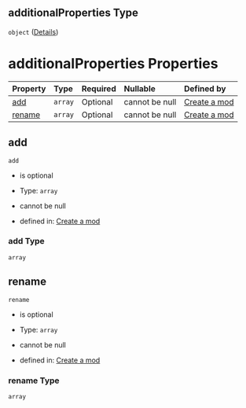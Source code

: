 ## additionalProperties Type

`object` ([Details](generic-additionalproperties.md))

# additionalProperties Properties

| Property          | Type    | Required | Nullable       | Defined by                                                                                                           |
| :---------------- | :------ | :------- | :------------- | :------------------------------------------------------------------------------------------------------------------- |
| [add](#add)       | `array` | Optional | cannot be null | [Create a mod](generic-additionalproperties-properties-add.md "mod.json#/additionalProperties/properties/add")       |
| [rename](#rename) | `array` | Optional | cannot be null | [Create a mod](generic-additionalproperties-properties-rename.md "mod.json#/additionalProperties/properties/rename") |

## add



`add`

*   is optional

*   Type: `array`

*   cannot be null

*   defined in: [Create a mod](generic-additionalproperties-properties-add.md "mod.json#/additionalProperties/properties/add")

### add Type

`array`

## rename



`rename`

*   is optional

*   Type: `array`

*   cannot be null

*   defined in: [Create a mod](generic-additionalproperties-properties-rename.md "mod.json#/additionalProperties/properties/rename")

### rename Type

`array`
